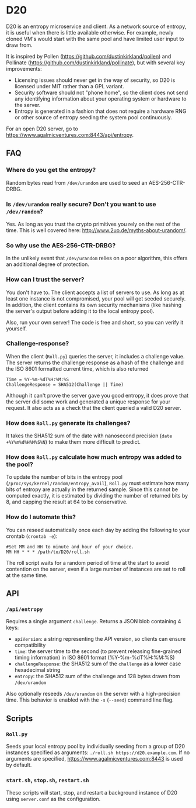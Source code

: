 # D20
D20 is an entropy microservice and client. As a network source of entropy, it is
useful when there is little available otherwise. For example, newly cloned VM's
would start with the same pool and have limited user input to draw from.

It is inspired by Pollen (https://github.com/dustinkirkland/pollen) and
Pollinate (https://github.com/dustinkirkland/pollinate), but with several key
improvements:
* Licensing issues should never get in the way of security, so D20 is licensed
under MIT rather than a GPL variant.
* Security software should not "phone home", so the client does not send any
identifying information about your operating system or hardware to the server.
* Entropy is generated in a fashion that does not require a hardware RNG or
other source of entropy seeding the system pool continuously.

For an open D20 server, go to https://www.agalmicventures.com:8443/api/entropy.

## FAQ

### Where do you get the entropy?
Random bytes read from `/dev/urandom` are used to seed an AES-256-CTR-DRBG.

### Is `/dev/urandom` really secure? Don't you want to use `/dev/random`?
Yes. As long as you trust the crypto primitives you rely on the rest of the
time. This is well covered here: http://www.2uo.de/myths-about-urandom/.

### So why use the AES-256-CTR-DRBG?
In the unlikely event that `/dev/urandom` relies on a poor algorithm, this
offers an additional degree of protection.

### How can I trust the server?
You don't have to. The client accepts a list of servers to use. As long as at
least one instance is not compromised, your pool will get seeded securely. In
addition, the client contains its own security mechanisms (like hashing the
server's output before adding it to the local entropy pool).

Also, run your own server! The code is free and short, so you can verify it
yourself.

### Challenge-response?
When the client (`Roll.py`) queries the server, it includes a challenge value.
The server returns the challenge response as a hash of the challenge and the
ISO 8601 formatted current time, which is also returned

	Time = %Y-%m-%dT%H:%M:%S
	ChallengeResponse = SHA512(Challenge || Time)

Although it can't prove the server gave you good entropy, it does prove that the
server did some work and generated a unique response for your request. It also
acts as a check that the client queried a valid D20 server.

### How does `Roll.py` generate its challenges?
It takes the SHA512 sum of the date with nanosecond precision
(`date +%Y%m%d%H%M%S%N`) to make them more difficult to predict.

### How does `Roll.py` calculate how much entropy was added to the pool?
To update the number of bits in the entropy pool
(`/proc/sys/kernel/random/entropy_avail`), `Roll.py` must estimate how many
bits of entropy are actually in the returned sample. Since this cannot be
computed exactly, it is estimated by dividing the number of returned bits by 8,
and capping the result at 64 to be conservative.

### How do I automate this?
You can reseed automatically once each day by adding the following to your
crontab (`crontab -e`):

    #Set MM and HH to minute and hour of your choice.
    MM HH * * * /path/to/D20/roll.sh

The roll script waits for a random period of time at the start to avoid
contention on the server, even if a large number of instances are set to roll
at the same time.

## API

### `/api/entropy`
Requires a single argument `challenge`. Returns a JSON blob containing 4 keys:

* `apiVersion`: a string representing the API version, so clients can ensure compatibility
* `time`: the server time to the second (to prevent releasing fine-grained timing information) in ISO 8601 format (%Y-%m-%dT%H:%M:%S)
* `challengeResponse`: the SHA512 sum of the `challenge` as a lower case hexadecimal string
* `entropy`: the SHA512 sum of the challenge and 128 bytes drawn from `/dev/urandom`

Also optionally reseeds `/dev/urandom` on the server with a high-precision time.
This behavior is enabled with the `-s` (`--seed`) command line flag.

## Scripts

### `Roll.py`
Seeds your local entropy pool by individually seeding from a group of D20
instances specified as arguments: `./roll.sh https://d20.example.com`. If no
arguments are specified, https://www.agalmicventures.com:8443 is used by default.

### `start.sh`, `stop.sh`, `restart.sh`
These scripts will start, stop, and restart a background instance of D20 using
`server.conf` as the configuration.
